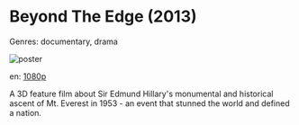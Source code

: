 # Beyond The Edge (2013)

Genres: documentary, drama

![poster](http://image.tmdb.org/t/p/w500/jmEH5tfAiF3FneL1Y7dMYsTK5aZ.jpg)

en:
  [1080p](magnet:?xt=urn:btih:F80FA6A8DD9D4103641C4629E53FABE5DE42BC84&tr=udp://glotorrents.pw:6969/announce&tr=udp://tracker.opentrackr.org:1337/announce&tr=udp://torrent.gresille.org:80/announce&tr=udp://tracker.openbittorrent.com:80&tr=udp://tracker.coppersurfer.tk:6969&tr=udp://tracker.leechers-paradise.org:6969&tr=udp://p4p.arenabg.ch:1337&tr=udp://tracker.internetwarriors.net:1337)
  


A 3D feature film about Sir Edmund Hillary's monumental and historical ascent of Mt. Everest in 1953 - an event that stunned the world and defined a nation.